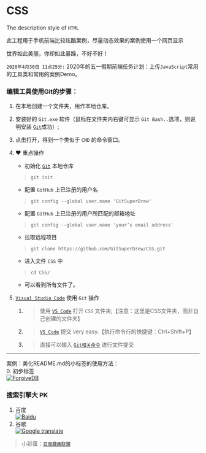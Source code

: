 # CSS
The description style of `HTML`

此工程用于手机前端比较炫酷案例，尽量动态效果的案例使用一个网页显示

世界如此美丽，你却如此暴躁，不好不好！

`2020年4月30日 11点25分:`
    2020年的五一假期前端任务计划：上传`JavaScript`常用的工具类和常用的案例Demo。


### 编辑工具使用Git的步骤：
1. 在本地创建一个文件夹，用作本地仓库。
2. 安装好的 `Git.exe` 软件（鼠标在文件夹内右键可显示 `Git Bash..`选项，则说明安装 [`Git`](https://git-scm.com/)成功）;
3. 点击打开，得到一个类似于 `CMD` 的命令窗口。
4. ♥ 重点操作
    - 初始化 [`Git`](https://git-scm.com/) 本地仓库
    > `git init`
    - 配置 `GitHub` 上已注册的用户名
    > `git config --global user.name 'GitSuperDrew'`
    - 配置 `GitHub` 上已注册的用户所匹配的邮箱地址
    > `git config --global user.name 'your’s email address'`
    - 拉取远程项目
    > `git clone https://github.com/GitSuperDrew/CSS.git`
    - 进入文件 `CSS` 中
    > `cd CSS/`
    - 可以看到所有文件了。

5. [`Visual Studio Code`](https://code.visualstudio.com/) 使用 `Git` 操作
    1. > 使用 [`VS Code`](https://code.visualstudio.com/) 打开 `CSS` 文件夹;【注意：这里是CSS文件夹，而非自己创建的文件夹】
    2. > [`VS Code`](https://code.visualstudio.com/) 提交 very easy.【执行命令行的快捷键：Ctrl+Shift+P】
    3. > 直接可以输入 [`Git相关命令`](https://www.git-scm.com/book/zh/v2) 进行文件提交


<hr/>

案例：美化README.md的小标签的使用方法：<br/>
0. 初步标签 <br/>
[![ForgiveDB](https://img.shields.io/badge/ForgiveDB-HuiZ-brightgreen.svg)](https://github.com/hui-z/ForgiveDB)

### 搜索引擎大 PK
1. 百度 <br/>
[![Baidu](https://www.baidu.com/img/baidu_resultlogo@2.png)](https://www.baidu.com/)
2. 谷歌 <br/>
[![Google translate](https://www.gstatic.com/images/branding/googlelogo/svg/googlelogo_clr_74x24px.svg)](https://translate.google.cn/?hl=zh-CN&tab=TT)


> 小彩蛋：[`百度趣画联盟`](https://logo.baidu.com) 